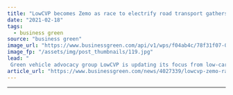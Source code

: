 ```yaml
---
title: "LowCVP becomes Zemo as race to electrify road transport gathers pace"
date: "2021-02-18"
tags: 
  - business green
source: "business green"
image_url: "https://www.businessgreen.com/api/v1/wps/f04ab4c/78f31f07-0be3-48cc-9256-e1743de77935/5/fordfocuselectric06-350x250-185x114.jpg"
image_fp: "/assets/img/post_thumbnails/119.jpg"
lead: "
 Green vehicle advocacy group LowCVP is updating its focus from low-carbon to zero-carbon vehicles, as Ford becomes the latest auto giant to beef up its electric vehicle plans ..."
article_url: "https://www.businessgreen.com/news/4027339/lowcvp-zemo-race-electrify-road-transport-gathers-pace"
---
```


---
